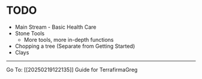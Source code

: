 # TODO

* Main Stream - Basic Health Care
* Stone Tools
    * More tools, more in-depth functions
* Chopping a tree (Separate from Getting Started)
* Clays

---
Go To:
[[20250219122135]] Guide for TerrafirmaGreg
